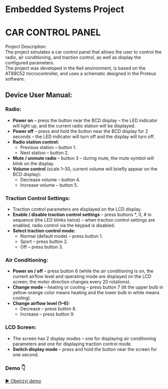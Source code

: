 # Embedded Systems Project  
# CAR CONTROL PANEL

Project Description:  
The project simulates a car control panel that allows the user to control the radio, air conditioning, and traction control, as well as display the configured parameters.  
The project was developed in the Keil environment, is based on the AT89C52 microcontroller, and uses a schematic designed in the Proteus software.


## Device User Manual:

### Radio:
- **Power on** – press the button near the BCD display – the LED indicator will light up, and the current radio station will be displayed.
- **Power off** – press and hold the button near the BCD display for 2 seconds – the LED indicator will turn off and the display will turn off.
- **Radio station control:**
	- Previous station – button 1.
	- Next station – button 2.
- **Mute / unmute radio** – button 3 – during mute, the mute symbol will blink on the display.
- **Volume control** (scale 1–30, current volume will briefly appear on the BCD display):
	- Decrease volume – button 4.
	- Increase volume – button 5.

### Traction Control Settings:
- Traction control parameters are displayed on the LCD display.
- **Enable / disable traction control settings** – press buttons *, 0, # in sequence (the LED blinks twice) – when traction control settings are enabled, radio control via the keypad is disabled.
- **Select traction control mode:**
	- Normal (default mode) – press button 1.
	- Sport – press button 2.
	- Off – press button 3.

### Air Conditioning:
- **Power on / off** – press button 6 (while the air conditioning is on, the current airflow level and operating mode are displayed on the LCD screen; the motor direction changes every 20 rotations).
- **Change mode** – heating or cooling – press button 7 (lit the upper bulb in yellow-orange color means heating and the lower bulb in white means cooling).
- **Change airflow level (1–6):**
	- Decrease – press button 8.
	- Increase – press button 9.

### LCD Screen:
- The screen has 2 display modes – one for displaying air conditioning parameters and one for displaying traction control mode.
- **Switch display mode** – press and hold the button near the screen for one second.

### Demo 👇

<a href="Demo.mp4">▶️ Obejrzyj demo</a>



